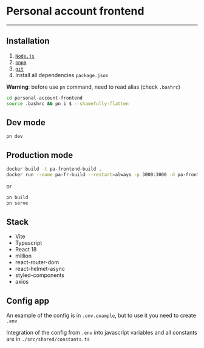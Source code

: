 # Personal account frontend

---

## Installation

1. [`Node.js`](https://nodejs.org/)
2. [`pnpm`](https://pnpm.io/installation)
3. [`git`](https://git-scm.com/)
4. Install all dependencies `package.json`

**Warning**: before use `pn` command, need to read alias (check `.bashrc`)

```sh
cd personal-account-frontend
source .bashrc && pn i $ --shamefully-flatten
```

## Dev mode

`pn dev`

## Production mode

```sh
docker build -t pa-frontend-build .
docker run --name pa-fr-build --restart=always -p 3000:3000 -d pa-frontend-build
```

or

```sh
pn build
pn serve
```

## Stack

- Vite
- Typescript
- React 18
- million
- react-router-dom
- react-helmet-async
- styled-components
- axios

## Config app

An example of the config is in `.env.example`, but to use it you need to create `.env`

Integration of the config from `.env` into javascript variables and all constants are in
`./src/shared/constants.ts`
